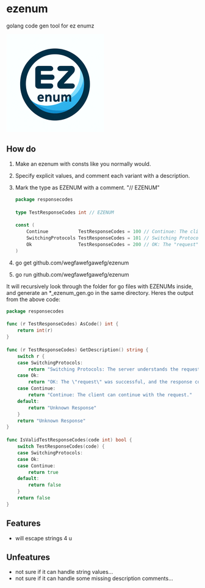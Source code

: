 

# ezenum
golang code gen tool for ez enumz

![Icon](logo/ezenum_logo_icon.png)

## How do

1. Make an ezenum with consts like you normally would.
2. Specify explicit values, and comment each variant with a description.
3. Mark the type as EZENUM with a comment. "// EZENUM"

    ```go
    package responsecodes

    type TestResponseCodes int // EZENUM

    const (
        Continue           TestResponseCodes = 100 // Continue: The client can continue with the request.
        SwitchingProtocols TestResponseCodes = 101 // Switching Protocols: The server understands the request and is asking for a protocol switch to proceed.
        Ok                 TestResponseCodes = 200 // OK: The "request" was successful, and the response contains the requested information.
    )
    ```

4. go get github.com/wegfawefgawefg/ezenum

5. go run github.com/wegfawefgawefg/ezenum

It will recursively look through the folder for go files with EZENUMs inside, and generate an *_ezenum_gen.go in the same directory.
Heres the output from the above code:

```go
package responsecodes

func (r TestResponseCodes) AsCode() int {
    return int(r)
}

func (r TestResponseCodes) GetDescription() string {
    switch r {
    case SwitchingProtocols:
        return "Switching Protocols: The server understands the request and is asking for a protocol switch to proceed."
    case Ok:
        return "OK: The \"request\" was successful, and the response contains the requested information."
    case Continue:
        return "Continue: The client can continue with the request."
    default:
        return "Unknown Response"
    }
    return "Unknown Response"
}

func IsValidTestResponseCodes(code int) bool {
    switch TestResponseCodes(code) {
    case SwitchingProtocols:
    case Ok:
    case Continue:
        return true
    default:
        return false
    }
    return false
}
```

## Features

- will escape strings 4 u

## Unfeatures

- not sure if it can handle string values...
- not sure if it can handle some missing description comments...
